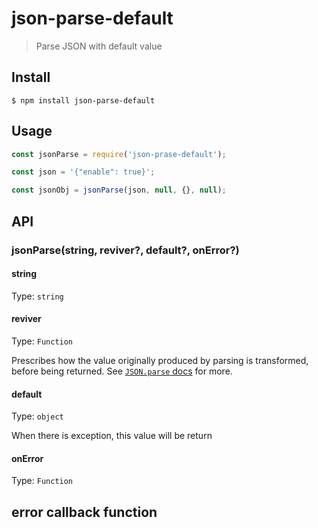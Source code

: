 # json-parse-default

> Parse JSON with default value

## Install

```
$ npm install json-parse-default
```

## Usage

```js
const jsonParse = require('json-prase-default');

const json = '{"enable": true}';

const jsonObj = jsonParse(json, null, {}, null);

```

## API

### jsonParse(string, reviver?, default?, onError?)

#### string

Type: `string`

#### reviver

Type: `Function`

Prescribes how the value originally produced by parsing is transformed, before being returned. See [`JSON.parse` docs](https://developer.mozilla.org/en-US/docs/Web/JavaScript/Reference/Global_Objects/JSON/parse#Using_the_reviver_parameter
) for more.

#### default

Type: `object`

When there is exception, this value will be return

#### onError

Type: `Function`

error callback function
---
